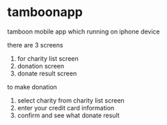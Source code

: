 # tamboonapp
tamboon mobile app which running on iphone device

there are 3 screens
1. for charity list screen
2. donation screen
3. donate result screen

to make donation
1. select charity from charity list screen
2. enter your credit card information
3. confirm and see what donate result
